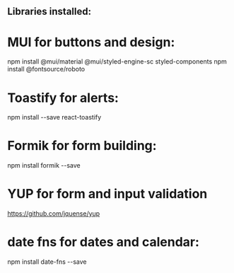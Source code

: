## Libraries installed:

# MUI for buttons and design:

npm install @mui/material @mui/styled-engine-sc styled-components
npm install @fontsource/roboto

# Toastify for alerts:

npm install --save react-toastify

# Formik for form building:

npm install formik --save

# YUP for form and input validation

https://github.com/jquense/yup

# date fns for dates and calendar:

npm install date-fns --save
